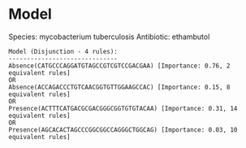 
# Model

Species: mycobacterium tuberculosis
Antibiotic: ethambutol

```
Model (Disjunction - 4 rules):
------------------------------
Absence(CATGCCCAGGATGTAGCCGTCGTCCGACGAA) [Importance: 0.76, 2 equivalent rules]
OR
Absence(ACCAGACCCTGTCAACGGTGTTGGAAGCCAC) [Importance: 0.15, 8 equivalent rules]
OR
Presence(ACTTTCATGACGCGACGGGCGGTGTGTACAA) [Importance: 0.31, 14 equivalent rules]
OR
Presence(AGCACACTAGCCCGGCGGCCAGGGCTGGCAG) [Importance: 0.03, 10 equivalent rules]

```


